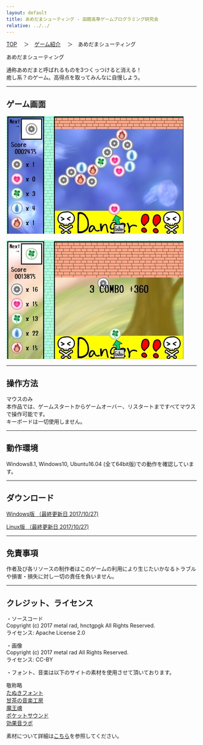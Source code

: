 ```yaml
---
layout: default
title: あめだまシューティング - 函館高専ゲームプログラミング研究会
relative: ../../
---
```

<div class="content">
<div class="main">

<p class="bread">
<a href="../../">TOP</a>
　＞　<a href="../">ゲーム紹介</a>
　＞　あめだまシューティング
</p>

<p class="title">
あめだまシューティング
</p>
					
<p>
通称あめだまと呼ばれるものを3つくっつけると消える！
<br>
癒し系？のゲーム。高得点を取ってみんなに自慢しよう。
</p>

<hr>
<h2>ゲーム画面</h2>

<p>
<img alt="スクリーンショット" src="./ss1.jpg">
</p>

<p>
<img alt="スクリーンショット" src="./ss2.jpg">
</p>

<hr>
<h2>操作方法</h2>

<p>
マウスのみ
<br>
本作品では、ゲームスタートからゲームオーバー、リスタートまですべてマウスで操作可能です。
<br>
キーボードは一切使用しません。
<br>
</p>

<hr>
<h2>動作環境</h2>

<p>
Windows8.1, Windows10, Ubuntu16.04 (全て64bit版)での動作を確認しています。
</p>

<hr>
<h2>ダウンロード</h2>

<p>
<a href="https://box.yahoo.co.jp/guest/viewer?sid=box-l-26oalqoyfj6fl63uanefeuz3se-1001&uniqid=912fcc05-4537-4a2d-9098-ce81e9b38392&viewtype=detail">Windows版 （最終更新日 2017/10/27) </a> 
</p>
<p>
<a href="https://box.yahoo.co.jp/guest/viewer?sid=box-l-26oalqoyfj6fl63uanefeuz3se-1001&uniqid=06002405-eef5-4cee-8fbe-27aea31c9195&viewtype=detail">Linux版 （最終更新日 2017/10/27)</a>
</p>

<hr>
<h2>免責事項</h2>

<p>
作者及び各リソースの制作者はこのゲームの利用により生じたいかなるトラブルや損害・損失に対し一切の責任を負いません。
</p>

<hr>
<h2>クレジット、ライセンス</h2>

<p>
・ソースコード
<br>
Copyright (c) 2017 metal rad, hnctgpgk All Rights Reserved.
<br>
ライセンス: Apache License 2.0
</p>

<p>
・画像
<br>
Copyright (c) 2017 metal rad All Rights Reserved.
<br>
ライセンス: CC-BY
</p>

<p>
・フォント、音楽は以下のサイトの素材を使用させて頂いております。
</p>

<p>
敬称略
<br>
<a href="http://tanukifont.com">たぬきフォント</a>
<br>
<a href="http://amachamusic.chagasi.com/">甘茶の音楽工房</a>
<br>
<a href="https://maoudamashii.jokersounds.com/">魔王魂</a>
<br>
<a href="https://pocket-se.info">ポケットサウンド</a>
<br>
<a href="https://soundeffect-lab.info/">効果音ラボ</a>
</p>

<p>
素材について詳細は<a href="./ReadMe.txt">こちら</a>を参照してください。
</p>

</div>
</div>
